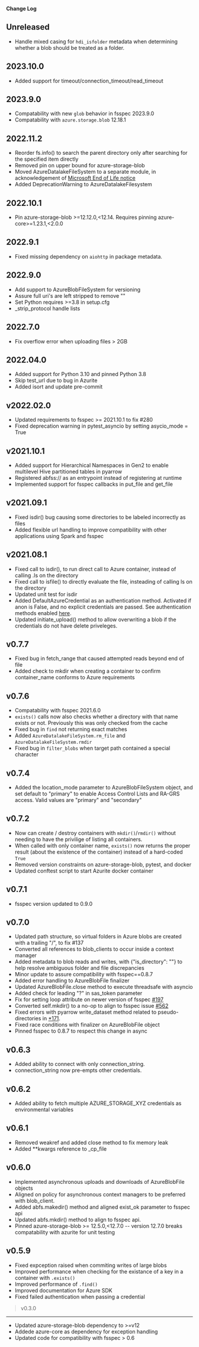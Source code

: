 **Change Log**

Unreleased
----------

- Handle mixed casing for `hdi_isfolder` metadata when determining whether a blob should be treated as a folder.

2023.10.0
---------
- Added support for timeout/connection_timeout/read_timeout

2023.9.0
---------
- Compatability with new ``glob`` behavior in fsspec 2023.9.0
- Compatability with ``azure.storage.blob`` 12.18.1

2022.11.2
---------
- Reorder fs.info() to search the parent directory only after searching for the specified item directly
- Removed pin on upper bound for azure-storage-blob
- Moved AzureDatalakeFileSystem to a separate module, in acknowledgement of [Microsoft End of Life notice](https://learn.microsoft.com/en-us/answers/questions/281107/azure-data-lake-storage-gen1-retirement-announceme.html})
- Added DeprecationWarning to AzureDatalakeFilesystem


2022.10.1
----------
- Pin azure-storage-blob >=12.12.0,<12.14.  Requires pinning azure-core>=1.23.1,<2.0.0

2022.9.1
--------
- Fixed missing dependency on `aiohttp` in package metadata.

2022.9.0
--------
- Add support to AzureBlobFileSystem for versioning
- Assure full uri's are left stripped to remove "\"
- Set Python requires >=3.8 in setup.cfg
- _strip_protocol handle lists

2022.7.0
--------
- Fix overflow error when uploading files > 2GB

2022.04.0
---------
- Added support for Python 3.10 and pinned Python 3.8
- Skip test_url due to bug in Azurite
- Added isort and update pre-commit

v2022.02.0
----------
- Updated requirements to fsspec >= 2021.10.1 to fix #280
- Fixed deprecation warning in pytest_asyncio by setting asycio_mode = True

v2021.10.1
----------
- Added support for Hierarchical Namespaces in Gen2 to enable multilevel Hive partitioned tables in pyarrow
- Registered abfss:// as an entrypoint instead of registering at runtime
- Implemented support for fsspec callbacks in put_file and get_file

v2021.09.1
----------
- Fixed isdir() bug causing some directories to be labeled incorrectly as files
- Added flexible url handling to improve compatibility with other applications using Spark and fsspec

v2021.08.1
----------
- Fixed call to isdir(), to run direct call to Azure container, instead of calling .ls on the directory
- Fixed call to isfile() to directly evaluate the file, insteading of calling ls on the directory
- Updated unit test for isdir
- Added DefaultAzureCredential as an authentication method.  Activated if anon is False, and
  no explicit credentials are passed.  See authentication methods enabled [here](https://docs.microsoft.com/en-us/python/api/azure-identity/azure.identity.defaultazurecredential?view=azure-python). 
- Updated initiate_upload() method to allow overwriting a blob if the credentials do not have delete priveleges.  

v0.7.7
------
- Fixed bug in fetch_range that caused attempted reads beyond end of file
- Added check to mkdir when creating a container to confirm container_name conforms
  to Azure requirements

v0.7.6
------

- Compatability with fsspec 2021.6.0
- `exists()` calls now also checks whether a directory with that name exists or not. Previously this was only checked from the cache
- Fixed bug in `find` not returning exact matches
- Added `AzureDatalakeFileSystem.rm_file` and `AzureDatalakeFileSystem.rmdir`
- Fixed bug in `filter_blobs` when target path contained a special character

v0.7.4
------
- Added the location_mode parameter to AzureBlobFileSystem object, and set default to "primary" to enable Access Control Lists and RA-GRS access.  Valid values are "primary" and "secondary"


v0.7.2
-----
- Now can create / destroy containers with `mkdir()`/`rmdir()` without needing to
have the privilige of listing all containers.
- When called with only container name, `exists()` now returns the proper result
(about the existence of the container) instead of a hard-coded `True`
- Removed version constraints on azure-storage-blob, pytest, and docker
- Updated conftest script to start Azurite docker container

v0.7.1
------
- fsspec version updated to 0.9.0

v0.7.0
------
- Updated path structure, so virtual folders in Azure blobs are created with a
  trailing "/", to fix #137
- Converted all references to blob_clients to occur inside a context manager
- Added metadata to blob reads and writes, with {"is_directory": "<true or false>"}
  to help resolve ambiguous folder and file discrepancies
- Minor update to assure compatibility with fsspec==0.8.7
- Added error handling to AzureBlobFile finalizer
- Updated AzureBlobFile.close method to execute threadsafe with asyncio
- Added check for leading "?" in sas_token parameter
- Fix for setting loop attribute on newer version of fsspec [#197](https://github.com/dask/adlfs/issues/197)
- Converted self.mkdir() to a no-op to align to fsspec issue [#562](https://github.com/intake/filesystem_spec/issues/562)
- Fixed errors with pyarrow write_dataset method related to pseudo-directories in [*171](https://github.com/dask/adlfs/issues/171).
- Fixed race conditions with finalizer on AzureBlobFile object
- Pinned fsspec to 0.8.7 to respect this change in async

v0.6.3
------
- Added ability to connect with only connection_string.
- connection_string now pre-empts other credentials.

v0.6.2
------
- Added ability to fetch multiple AZURE_STORAGE_XYZ credentials as environmental variables


v0.6.1
------
- Removed weakref and added close method to fix memory leak
- Added **kwargs reference to _cp_file

v0.6.0
------
- Implemented asynchronous uploads and downloads of AzureBlobFile objects
- Aligned on policy for asynchronous context managers to be preferred with blob_client.
- Added abfs.makedir() method and aligned exist_ok parameter to fsspec api 
- Updated abfs.mkdir() method to align to fsspec api.
- Pinned azure-storage-blob >= 12.5.0,<12.7.0 -- version 12.7.0 breaks compatability with azurite for unit testing


v0.5.9
------

- Fixed expception raised when commiting writes of large blobs
- Improved performance when checking for the existance of a key in a container with `.exists()`
- Improved performance of `.find()` 
- Improved documentation for Azure SDK
- Fixed failed authentication when passing a credential


> v0.3.0
-----
- Updated azure-storage-blob dependency to >=v12
- Addede azure-core as dependency for exception handling
- Updated code for compatibility with fsspec > 0.6
